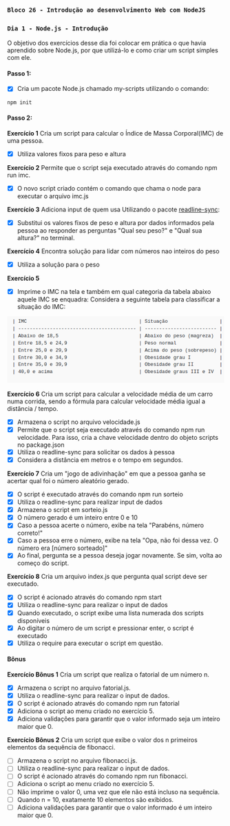 ### `Bloco 26 - Introdução ao desenvolvimento Web com NodeJS`
### `Dia 1 - Node.js - Introdução`

O objetivo dos exercícios desse dia foi colocar em prática o que havia aprendido sobre Node.js, por que utilizá-lo e como criar um script simples com ele.

#### Passo 1:
- [x] Cria um pacote Node.js chamado my-scripts utilizando o comando:
```
npm init
```

#### Passo 2:
**Exercício 1**
Cria um script para calcular o Índice de Massa Corporal(IMC) de uma pessoa.
- [x] Utiliza valores fixos para peso e altura

**Exercício 2**
Permite que o script seja executado através do comando npm run imc.
- [x] O novo script criado contém o comando que chama o node para executar o arquivo imc.js

**Exercício 3**
Adiciona input de quem usa
Utilizando o pacote [readline-sync](https://www.npmjs.com/package/readline-sync#utility_methods):
- [x] Substitui os valores fixos de peso e altura por dados informados pela pessoa ao responder as perguntas "Qual seu peso?" e "Qual sua altura?" no terminal.

**Exercício 4**
Encontra solução para lidar com números nao inteiros do peso
- [x] Utiliza a solução para o peso

**Exercício 5**
- [x] Imprime o IMC na tela e também em qual categoria da tabela abaixo aquele IMC se enquadra:
Considera a seguinte tabela para classificar a situação do IMC:

![tabela-imc](images/tabela-imc.png)

**Exercício 6**
Cria um script para calcular a velocidade média de um carro numa corrida, sendo a fórmula para calcular velocidade média igual a distância / tempo.
- [x] Armazena o script no arquivo velocidade.js
- [x] Permite que o script seja executado através do comando npm run velocidade. Para isso, cria a chave velocidade dentro do objeto scripts no package.json
- [x] Utiliza o readline-sync para solicitar os dados à pessoa
- [x] Considera a distância em metros e o tempo em segundos.

**Exercício 7**
Cria um "jogo de adivinhação" em que a pessoa ganha se acertar qual foi o número aleatório gerado.
- [x] O script é executado através do comando npm run sorteio
- [x] Utiliza o readline-sync para realizar input de dados
- [x] Armazena o script em sorteio.js 
- [x] O número gerado é um inteiro entre 0 e 10
- [x] Caso a pessoa acerte o número, exibe na tela "Parabéns, número correto!"
- [x] Caso a pessoa erre o número, exibe na tela "Opa, não foi dessa vez. O número era [número sorteado]"
- [x] Ao final, pergunta se a pessoa deseja jogar novamente. Se sim, volta ao começo do script.

**Exercício 8**
Cria um arquivo index.js que pergunta qual script deve ser executado.
- [x] O script é acionado através do comando npm start
- [x] Utiliza o readline-sync para realizar o input de dados
- [x] Quando executado, o script exibe uma lista numerada dos scripts disponíveis
- [x] Ao digitar o número de um script e pressionar enter, o script é executado
- [x] Utiliza o require para executar o script em questão.

#### Bônus
**Exercício Bônus 1**
Cria um script que realiza o fatorial de um número n.
- [x] Armazena o script no arquivo fatorial.js.
- [x] Utiliza o readline-sync para realizar o input de dados.
- [x] O script é acionado através do comando npm run fatorial
- [x] Adiciona o script ao menu criado no exercício 5.
- [x] Adiciona validações para garantir que o valor informado seja um inteiro maior que 0.

**Exercício Bônus 2**
Cria um script que exibe o valor dos n primeiros elementos da sequência de fibonacci.
- [ ] Armazena o script no arquivo fibonacci.js.
- [ ] Utiliza o readline-sync para realizar o input de dados.
- [ ] O script é acionado através do comando npm run fibonacci.
- [ ] Adiciona o script ao menu criado no exercício 5.
- [ ] Não imprime o valor 0, uma vez que ele não está incluso na sequência.
- [ ] Quando n = 10, exatamente 10 elementos são exibidos.
- [ ] Adiciona validações para garantir que o valor informado é um inteiro maior que 0.
